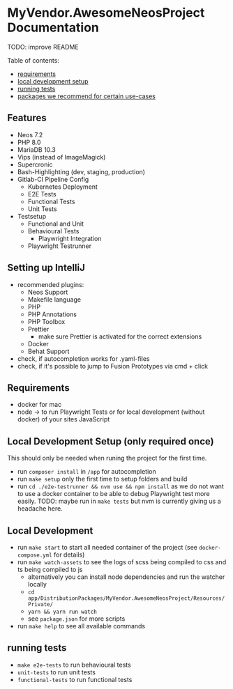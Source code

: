 # MyVendor.AwesomeNeosProject Documentation

TODO: improve README

Table of contents:
- [requirements](#requirements)
- [local development setup](#local-development-setup)
- [running tests](#running-tests)
- [packages we recommend for certain use-cases](#packages-we-recommend-for-certain-use-cases)

## Features
- Neos 7.2
- PHP 8.0
- MariaDB 10.3
- Vips (instead of ImageMagick)
- Supercronic
- Bash-Highlighting (dev, staging, production)
- Gitlab-CI Pipeline Config
  - Kubernetes Deployment
  - E2E Tests
  - Functional Tests
  - Unit Tests
- Testsetup
  - Functional and Unit
  - Behavioural Tests
    - Playwright Integration
  - Playwright Testrunner

## Setting up IntelliJ
- recommended plugins:
  - Neos Support
  - Makefile language
  - PHP
  - PHP Annotations
  - PHP Toolbox
  - Prettier
    - make sure Prettier is activated for the correct extensions
  - Docker
  - Behat Support
- check, if autocompletion works for .yaml-files
- check, if it's possible to jump to Fusion Prototypes via cmd + click


## Requirements
- docker for mac
- node -> to run Playwright Tests or for local development (without docker) of your sites JavaScript

## Local Development Setup (only required once)

This should only be needed when runing the project for the first time.

- run `composer install` in `/app` for autocompletion
- run `make setup` only the first time to setup folders and build
- run `cd ./e2e-testrunner && nvm use && npm install` as we do not want to use a docker container to be able
  to debug Playwright test more easily. TODO: maybe run in `make tests` but nvm is currently giving us a headache here.

## Local Development

- run `make start` to start all needed container of the project (see `docker-compose.yml` for details)
- run `make watch-assets` to see the logs of scss being compiled to css and ts being compiled to js
  - alternatively you can install node dependencies and run the watcher locally
  - `cd app/DistributionPackages/MyVendor.AwesomeNeosProject/Resources/Private/`
  - `yarn && yarn run watch`
  - see `package.json` for more scripts
- run `make help` to see all available commands

## running tests

- `make e2e-tests` to run behavioural tests
- `unit-tests` to run unit tests 
- `functional-tests` to run functional tests
